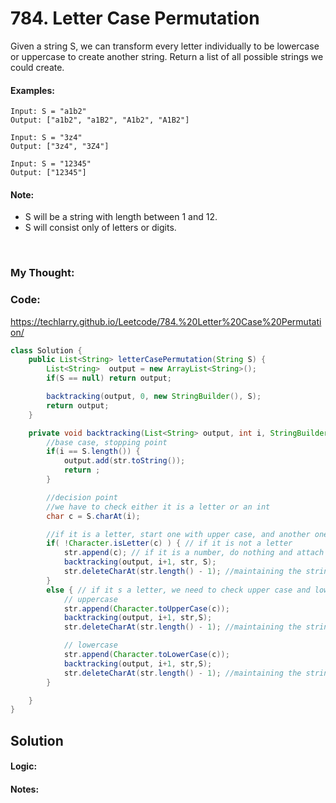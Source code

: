 # 784. Letter Case Permutation

Given a string S, we can transform every letter individually to be lowercase or uppercase to create another string.  Return a list of all possible strings we could create.

#### Examples:
```
Input: S = "a1b2"
Output: ["a1b2", "a1B2", "A1b2", "A1B2"]
```
```
Input: S = "3z4"
Output: ["3z4", "3Z4"]
```
```
Input: S = "12345"
Output: ["12345"]
```

#### Note:
* S will be a string with length between 1 and 12.
* S will consist only of letters or digits.

<br>

### My Thought: 


### Code: 

https://techlarry.github.io/Leetcode/784.%20Letter%20Case%20Permutation/

```java
class Solution {
    public List<String> letterCasePermutation(String S) {
        List<String>  output = new ArrayList<String>(); 
        if(S == null) return output; 

        backtracking(output, 0, new StringBuilder(), S);
        return output;  
    }

    private void backtracking(List<String> output, int i, StringBuilder str , String S ) {
        //base case, stopping point 
        if(i == S.length()) {
            output.add(str.toString()); 
            return ; 
        }

        //decision point 
        //we have to check either it is a letter or an int 
        char c = S.charAt(i); 

        //if it is a letter, start one with upper case, and another one with lower case 
        if( !Character.isLetter(c) ) { // if it is not a letter 
            str.append(c); // if it is a number, do nothing and attach that char to the string 
            backtracking(output, i+1, str, S); 
            str.deleteCharAt(str.length() - 1); //maintaining the string at a certain length
        }
        else { // if it s a letter, we need to check upper case and lower case 
            // uppercase 
            str.append(Character.toUpperCase(c));
            backtracking(output, i+1, str,S);
            str.deleteCharAt(str.length() - 1); //maintaining the string at a certain length

            // lowercase
            str.append(Character.toLowerCase(c));
            backtracking(output, i+1, str,S);
            str.deleteCharAt(str.length() - 1); //maintaining the string at a certain length
        }

    }
}

```    


## Solution


#### Logic: 

#### Notes: 



